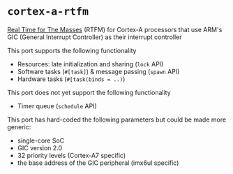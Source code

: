 # `cortex-a-rtfm`

[Real Time for The Masses][rtfm] (RTFM) for Cortex-A processors that use ARM's
GIC (General Interrupt Controller) as their interrupt controller

[rtfm]: https://rtfm.rs

This port supports the following functionality

- Resources: late initialization and sharing (`lock` API)
- Software tasks (`#[task]`) & message passing (`spawn` API)
- Hardware tasks (`#[task(binds = ..)`)

This port does not yet support the following functionality

- Timer queue (`schedule` API)

This port has hard-coded the following parameters but could be made more
generic:

- single-core SoC
- GIC version 2.0
- 32 priority levels (Cortex-A7 specific)
- the base address of the GIC peripheral (imx6ul specific)


